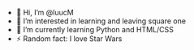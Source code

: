 - 👋 Hi, I’m @luucM
- 👀 I’m interested in learning and leaving square one
- 🌱 I’m currently learning Python and HTML/CSS
- ⚡ Random fact: I love Star Wars

<!---
luucM/luucM is a ✨ special ✨ repository because its `README.md` (this file) appears on your GitHub profile.
You can click the Preview link to take a look at your changes.
--->
